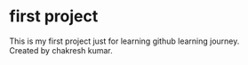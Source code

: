 # first project
This is my first project just for learning github  learning journey.<br>
Created by chakresh kumar.
